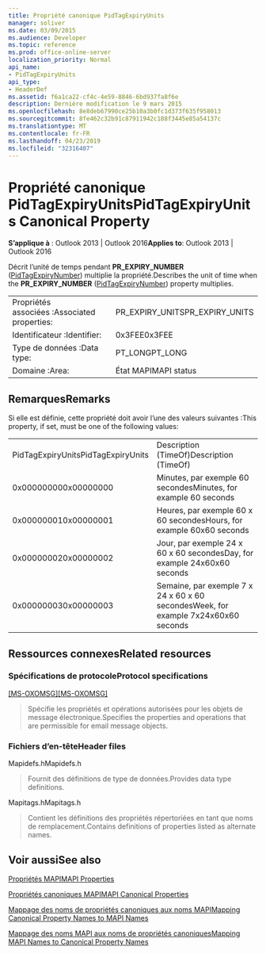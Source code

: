```yaml
---
title: Propriété canonique PidTagExpiryUnits
manager: soliver
ms.date: 03/09/2015
ms.audience: Developer
ms.topic: reference
ms.prod: office-online-server
localization_priority: Normal
api_name:
- PidTagExpiryUnits
api_type:
- HeaderDef
ms.assetid: f6a1ca22-cf4c-4e59-8846-6bd937fa8f6e
description: Dernière modification le 9 mars 2015
ms.openlocfilehash: 8e8deb67990ce25b10a3b0fc1d373f635f958013
ms.sourcegitcommit: 8fe462c32b91c87911942c188f3445e85a54137c
ms.translationtype: MT
ms.contentlocale: fr-FR
ms.lasthandoff: 04/23/2019
ms.locfileid: "32316407"
---
```

# <a name="pidtagexpiryunits-canonical-property"></a><span data-ttu-id="7dfc4-103">Propriété canonique PidTagExpiryUnits</span><span class="sxs-lookup"><span data-stu-id="7dfc4-103">PidTagExpiryUnits Canonical Property</span></span>

  
  
<span data-ttu-id="7dfc4-104">**S’applique à** : Outlook 2013 | Outlook 2016</span><span class="sxs-lookup"><span data-stu-id="7dfc4-104">**Applies to**: Outlook 2013 | Outlook 2016</span></span> 
  
<span data-ttu-id="7dfc4-105">Décrit l’unité de temps pendant **PR_EXPIRY_NUMBER** ([PidTagExpiryNumber](pidtagexpirynumber-canonical-property.md)) multiplie la propriété.</span><span class="sxs-lookup"><span data-stu-id="7dfc4-105">Describes the unit of time when the **PR_EXPIRY_NUMBER** ([PidTagExpiryNumber](pidtagexpirynumber-canonical-property.md)) property multiplies.</span></span>
  
|||
|:-----|:-----|
|<span data-ttu-id="7dfc4-106">Propriétés associées :</span><span class="sxs-lookup"><span data-stu-id="7dfc4-106">Associated properties:</span></span>  <br/> |<span data-ttu-id="7dfc4-107">PR_EXPIRY_UNITS</span><span class="sxs-lookup"><span data-stu-id="7dfc4-107">PR_EXPIRY_UNITS</span></span>  <br/> |
|<span data-ttu-id="7dfc4-108">Identificateur :</span><span class="sxs-lookup"><span data-stu-id="7dfc4-108">Identifier:</span></span>  <br/> |<span data-ttu-id="7dfc4-109">0x3FEE</span><span class="sxs-lookup"><span data-stu-id="7dfc4-109">0x3FEE</span></span>  <br/> |
|<span data-ttu-id="7dfc4-110">Type de données :</span><span class="sxs-lookup"><span data-stu-id="7dfc4-110">Data type:</span></span>  <br/> |<span data-ttu-id="7dfc4-111">PT_LONG</span><span class="sxs-lookup"><span data-stu-id="7dfc4-111">PT_LONG</span></span>  <br/> |
|<span data-ttu-id="7dfc4-112">Domaine :</span><span class="sxs-lookup"><span data-stu-id="7dfc4-112">Area:</span></span>  <br/> |<span data-ttu-id="7dfc4-113">État MAPI</span><span class="sxs-lookup"><span data-stu-id="7dfc4-113">MAPI status</span></span>  <br/> |
   
## <a name="remarks"></a><span data-ttu-id="7dfc4-114">Remarques</span><span class="sxs-lookup"><span data-stu-id="7dfc4-114">Remarks</span></span>

<span data-ttu-id="7dfc4-115">Si elle est définie, cette propriété doit avoir l’une des valeurs suivantes :</span><span class="sxs-lookup"><span data-stu-id="7dfc4-115">This property, if set, must be one of the following values:</span></span>
  
|||
|:-----|:-----|
|<span data-ttu-id="7dfc4-116">PidTagExpiryUnits</span><span class="sxs-lookup"><span data-stu-id="7dfc4-116">PidTagExpiryUnits</span></span>  <br/> |<span data-ttu-id="7dfc4-117">Description (TimeOf)</span><span class="sxs-lookup"><span data-stu-id="7dfc4-117">Description (TimeOf)</span></span>  <br/> |
|<span data-ttu-id="7dfc4-118">0x00000000</span><span class="sxs-lookup"><span data-stu-id="7dfc4-118">0x00000000</span></span>  <br/> |<span data-ttu-id="7dfc4-119">Minutes, par exemple 60 secondes</span><span class="sxs-lookup"><span data-stu-id="7dfc4-119">Minutes, for example 60 seconds</span></span>  <br/> |
|<span data-ttu-id="7dfc4-120">0x00000001</span><span class="sxs-lookup"><span data-stu-id="7dfc4-120">0x00000001</span></span>  <br/> |<span data-ttu-id="7dfc4-121">Heures, par exemple 60 x 60 secondes</span><span class="sxs-lookup"><span data-stu-id="7dfc4-121">Hours, for example 60x60 seconds</span></span>  <br/> |
|<span data-ttu-id="7dfc4-122">0x00000002</span><span class="sxs-lookup"><span data-stu-id="7dfc4-122">0x00000002</span></span>  <br/> |<span data-ttu-id="7dfc4-123">Jour, par exemple 24 x 60 x 60 secondes</span><span class="sxs-lookup"><span data-stu-id="7dfc4-123">Day, for example 24x60x60 seconds</span></span>  <br/> |
|<span data-ttu-id="7dfc4-124">0x00000003</span><span class="sxs-lookup"><span data-stu-id="7dfc4-124">0x00000003</span></span>  <br/> |<span data-ttu-id="7dfc4-125">Semaine, par exemple 7 x 24 x 60 x 60 secondes</span><span class="sxs-lookup"><span data-stu-id="7dfc4-125">Week, for example 7x24x60x60 seconds</span></span>  <br/> |
   
## <a name="related-resources"></a><span data-ttu-id="7dfc4-126">Ressources connexes</span><span class="sxs-lookup"><span data-stu-id="7dfc4-126">Related resources</span></span>

### <a name="protocol-specifications"></a><span data-ttu-id="7dfc4-127">Spécifications de protocole</span><span class="sxs-lookup"><span data-stu-id="7dfc4-127">Protocol specifications</span></span>

<span data-ttu-id="7dfc4-128">[[MS-OXOMSG]](https://msdn.microsoft.com/library/daa9120f-f325-4afb-a738-28f91049ab3c%28Office.15%29.aspx)</span><span class="sxs-lookup"><span data-stu-id="7dfc4-128">[[MS-OXOMSG]](https://msdn.microsoft.com/library/daa9120f-f325-4afb-a738-28f91049ab3c%28Office.15%29.aspx)</span></span>
  
> <span data-ttu-id="7dfc4-129">Spécifie les propriétés et opérations autorisées pour les objets de message électronique.</span><span class="sxs-lookup"><span data-stu-id="7dfc4-129">Specifies the properties and operations that are permissible for email message objects.</span></span>
    
### <a name="header-files"></a><span data-ttu-id="7dfc4-130">Fichiers d’en-tête</span><span class="sxs-lookup"><span data-stu-id="7dfc4-130">Header files</span></span>

<span data-ttu-id="7dfc4-131">Mapidefs.h</span><span class="sxs-lookup"><span data-stu-id="7dfc4-131">Mapidefs.h</span></span>
  
> <span data-ttu-id="7dfc4-132">Fournit des définitions de type de données.</span><span class="sxs-lookup"><span data-stu-id="7dfc4-132">Provides data type definitions.</span></span>
    
<span data-ttu-id="7dfc4-133">Mapitags.h</span><span class="sxs-lookup"><span data-stu-id="7dfc4-133">Mapitags.h</span></span>
  
> <span data-ttu-id="7dfc4-134">Contient les définitions des propriétés répertoriées en tant que noms de remplacement.</span><span class="sxs-lookup"><span data-stu-id="7dfc4-134">Contains definitions of properties listed as alternate names.</span></span>
    
## <a name="see-also"></a><span data-ttu-id="7dfc4-135">Voir aussi</span><span class="sxs-lookup"><span data-stu-id="7dfc4-135">See also</span></span>



[<span data-ttu-id="7dfc4-136">Propriétés MAPI</span><span class="sxs-lookup"><span data-stu-id="7dfc4-136">MAPI Properties</span></span>](mapi-properties.md)
  
[<span data-ttu-id="7dfc4-137">Propriétés canoniques MAPI</span><span class="sxs-lookup"><span data-stu-id="7dfc4-137">MAPI Canonical Properties</span></span>](mapi-canonical-properties.md)
  
[<span data-ttu-id="7dfc4-138">Mappage des noms de propriétés canoniques aux noms MAPI</span><span class="sxs-lookup"><span data-stu-id="7dfc4-138">Mapping Canonical Property Names to MAPI Names</span></span>](mapping-canonical-property-names-to-mapi-names.md)
  
[<span data-ttu-id="7dfc4-139">Mappage des noms MAPI aux noms de propriétés canoniques</span><span class="sxs-lookup"><span data-stu-id="7dfc4-139">Mapping MAPI Names to Canonical Property Names</span></span>](mapping-mapi-names-to-canonical-property-names.md)

